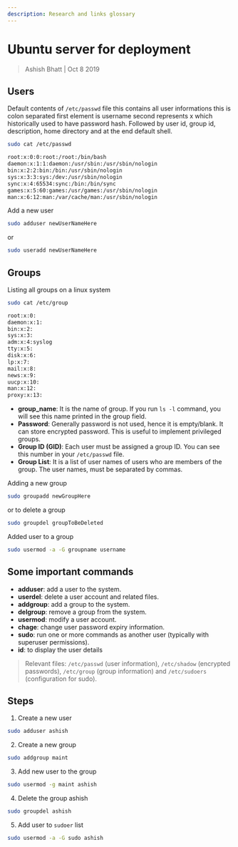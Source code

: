 ```yaml
---
description: Research and links glossary
---
```


# Ubuntu server for deployment

> Ashish Bhatt \| Oct 8 2019

## Users
Default contents of `/etc/passwd` file this contains all user informations this is colon separated first element is username second represents x which historically used to have password hash. Followed by user id, group id, description, home directory and at the end default shell.

```bash
sudo cat /etc/passwd

root:x:0:0:root:/root:/bin/bash
daemon:x:1:1:daemon:/usr/sbin:/usr/sbin/nologin
bin:x:2:2:bin:/bin:/usr/sbin/nologin
sys:x:3:3:sys:/dev:/usr/sbin/nologin
sync:x:4:65534:sync:/bin:/bin/sync
games:x:5:60:games:/usr/games:/usr/sbin/nologin
man:x:6:12:man:/var/cache/man:/usr/sbin/nologin
```
Add a new user
```bash
sudo adduser newUserNameHere
```
or
```bash
sudo useradd newUserNameHere
```

## Groups
Listing all groups on a linux system

```bash
sudo cat /etc/group

root:x:0:
daemon:x:1:
bin:x:2:
sys:x:3:
adm:x:4:syslog
tty:x:5:
disk:x:6:
lp:x:7:
mail:x:8:
news:x:9:
uucp:x:10:
man:x:12:
proxy:x:13:
```

* **group\_name**: It is the name of group. If you run `ls -l` command, you will see this name printed in the group field.
* **Password**: Generally password is not used, hence it is empty/blank. It can store encrypted password. This is useful to implement privileged groups.
* **Group ID \(GID\)**: Each user must be assigned a group ID. You can see this number in your `/etc/passwd` file.
* **Group List**: It is a list of user names of users who are members of the group. The user names, must be separated by commas.

Adding a new group
```bash
sudo groupadd newGroupHere
```
or to delete a group

```bash
sudo groupdel groupToBeDeleted
```
Added user to a group
```bash
sudo usermod -a -G groupname username
```

## Some important commands

* **adduser**: add a user to the system.
* **userdel**: delete a user account and related files.
* **addgroup**: add a group to the system.
* **delgroup**: remove a group from the system.
* **usermod**: modify a user account.
* **chage**: change user password expiry information.
* **sudo**: run one or more commands as another user \(typically with superuser permissions\).
* **id**: to display the user details

> Relevant files: `/etc/passwd` \(user information\), `/etc/shadow` \(encrypted passwords\), `/etc/group` \(group information\) and `/etc/sudoers` \(configuration for sudo\).

## Steps

1. Create a new user

  ```bash
  sudo adduser ashish
  ```
2. Create a new group
  ```bash
  sudo addgroup maint
  ```
3. Add new user to the group
  ```bash
  sudo usermod -g maint ashish
  ```
4. Delete the group ashish
  ```bash
  sudo groupdel ashish
  ```
5. Add user to `sudoer` list
  ```bash
  sudo usermod -a -G sudo ashish
  ```

